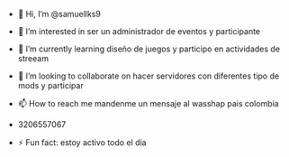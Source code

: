 - 👋 Hi, I’m @samuellks9
- 👀 I’m interested in ser un administrador de eventos y participante 
- 🌱 I’m currently learning diseño de juegos y participo en actividades de streeam
- 💞️ I’m looking to collaborate on hacer servidores con diferentes tipo de mods y participar
  
- 📫 How to reach me mandenme un mensaje al wasshap pais colombia
- 3206557067
- ⚡ Fun fact: estoy activo todo el dia

<!---
samuellks9/samuellks9 is a ✨ special ✨ repository because its `README.md` (this file) appears on your GitHub profile.
You can click the Preview link to take a look at your changes.
--->
